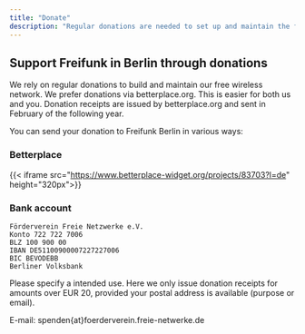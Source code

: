 ```yaml
---
title: "Donate"
description: "Regular donations are needed to set up and maintain the free radio network. Contribute to the costs."
---
```


## Support Freifunk in Berlin through donations

We rely on regular donations to build and maintain our free wireless network. We prefer donations via betterplace.org. This is easier for both us and you. Donation receipts are issued by betterplace.org and sent in February of the following year.

You can send your donation to Freifunk Berlin in various ways:

### Betterplace

{{< iframe src="https://www.betterplace-widget.org/projects/83703?l=de" height="320px">}}

### Bank account

```text
Förderverein Freie Netzwerke e.V.
Konto 722 722 7006
BLZ 100 900 00
IBAN DE51100900007227227006
BIC BEVODEBB
Berliner Volksbank
```

Please specify a intended use. Here we only issue donation receipts for amounts over EUR 20, provided your postal address is available (purpose or email).

E-mail: spenden{at}foerderverein.freie-netwerke.de
